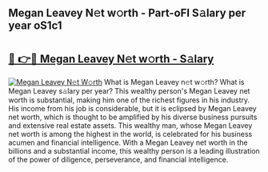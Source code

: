 ## Megan Leavey N𝚎t w𝚘rth - Part-oFI S𝚊lary per year oS1c1

# <h2><a href="http://gc1edht.nevu.top/?p=Megan+Leavey">🔗 👉🔴 Megan Leavey N𝚎t w𝚘rth - S𝚊lary</a></h2>

[![Megan Leavey N𝚎t W𝚘rth](https://i.imgur.com/Oavwk0R.jpeg)](http://gc1edht.nevu.top/?p=Megan+Leavey)
What is Megan Leavey n𝚎t w𝚘rth? What is Megan Leavey s𝚊lary per year?
This wealthy person's Megan Leavey net worth is substantial, making him one of the richest figures in his industry. His income from his job is considerable, but it is eclipsed by Megan Leavey net worth, which is thought to be amplified by his diverse business pursuits and extensive real estate assets. This wealthy man, whose Megan Leavey net worth is among the highest in the world, is celebrated for his business acumen and financial intelligence. With a Megan Leavey net worth in the billions and a substantial income, this wealthy person is a leading illustration of the power of diligence, perseverance, and financial intelligence.
